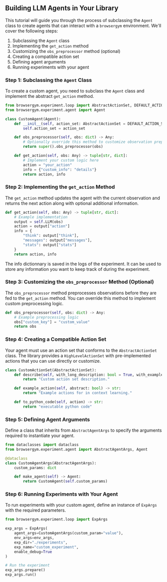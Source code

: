 ## Building LLM Agents in Your Library

This tutorial will guide you through the process of subclassing the `Agent` class to create agents that can interact with a `browsergym` environment. We'll cover the following steps:

1. Subclassing the `Agent` class
2. Implementing the `get_action` method
3. Customizing the `obs_preprocessor` method (optional)
4. Creating a compatible action set
5. Defining agent arguments
6. Running experiments with your agent

### Step 1: Subclassing the `Agent` Class

To create a custom agent, you need to subclass the `Agent` class and implement the abstract `get_action` method.

```python
from browsergym.experiment.loop import AbstractActionSet, DEFAULT_ACTION_SET
from browsergym.experiment.agent import Agent

class CustomAgent(Agent):
    def __init__(self, action_set: AbstractActionSet = DEFAULT_ACTION_SET):
        self.action_set = action_set

    def obs_preprocessor(self, obs: dict) -> Any:
        # Optionally override this method to customize observation preprocessing
        return super().obs_preprocessor(obs)

    def get_action(self, obs: Any) -> tuple[str, dict]:
        # Implement your custom logic here
        action = "your_action"
        info = {"custom_info": "details"}
        return action, info
```

### Step 2: Implementing the `get_action` Method

The `get_action` method updates the agent with the current observation and returns the next action along with optional additional information.

```python
def get_action(self, obs: Any) -> tuple[str, dict]:
    # Example implementation
    output = self.LLM(obs)
    action = output["action"]
    info = {
        "think": output["think"],
        "messages": output["messages"],
        "stats": output["stats"]
    }
    return action, info
```

The info dictionnary is saved in the logs of the experiment. It can be used to store any information you want to keep track of during the experiment.

### Step 3: Customizing the `obs_preprocessor` Method (Optional)

The `obs_preprocessor` method preprocesses observations before they are fed to the `get_action` method. You can override this method to implement custom preprocessing logic.

```python
def obs_preprocessor(self, obs: dict) -> Any:
    # Example preprocessing logic
    obs["custom_key"] = "custom_value"
    return obs
```


### Step 4: Creating a Compatible Action Set

Your agent must use an action set that conforms to the `AbstractActionSet` class. The library provides a `HighLevelActionSet` with pre-implemented actions that you can use directly or customize.

```python
class CustomActionSet(AbstractActionSet):
    def describe(self, with_long_description: bool = True, with_examples: bool = True) -> str:
        return "Custom action set description."

    def example_action(self, abstract: bool) -> str:
        return "Example actions for in context learning."

    def to_python_code(self, action) -> str:
        return "executable python code"
```

### Step 5: Defining Agent Arguments

Define a class that inherits from `AbstractAgentArgs` to specify the arguments required to instantiate your agent.

```python
from dataclasses import dataclass
from browsergym.experiment.agent import AbstractAgentArgs, Agent

@dataclass
class CustomAgentArgs(AbstractAgentArgs):
    custom_params: dict

    def make_agent(self) -> Agent:
        return CustomAgent(self.custom_params)
```

### Step 6: Running Experiments with Your Agent

To run experiments with your custom agent, define an instance of `ExpArgs` with the required parameters.

```python
from browsergym.experiment.loop import ExpArgs

exp_args = ExpArgs(
    agent_args=CustomAgentArgs(custom_param="value"),
    env_args=env_args,
    exp_dir="./experiments",
    exp_name="custom_experiment",
    enable_debug=True
)

# Run the experiment
exp_args.prepare()
exp_args.run()
```
